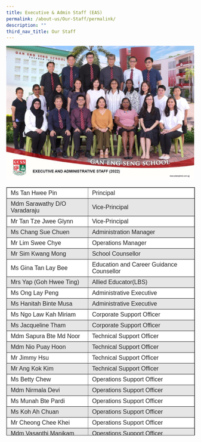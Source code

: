 ```yaml
---
title: Executive & Admin Staff (EAS)
permalink: /about-us/Our-Staff/permalink/
description: ""
third_nav_title: Our Staff
---
```


![](/images/executive%20and%20administrative%20staff%201.jpg)

<table border="1" style="box-sizing: inherit; border-collapse: collapse; border-spacing: 0px; max-width: 100%; color: rgb(34, 34, 34); font-family: &quot;Source Sans Pro&quot;, sans-serif; font-size: 16px; font-style: normal; font-variant-ligatures: normal; font-variant-caps: normal; font-weight: 400; letter-spacing: normal; orphans: 2; text-align: start; text-transform: none; white-space: normal; widows: 2; word-spacing: 0px; -webkit-text-stroke-width: 0px; background-color: rgb(255, 255, 255); text-decoration-thickness: initial; text-decoration-style: initial; text-decoration-color: initial; width: 595px; height: 664px;"><tbody style="box-sizing: inherit;"><tr style="box-sizing: inherit; background: rgb(255, 255, 255);"><td style="box-sizing: inherit; padding: 5px 10px; width: 247px; text-align: left;">Ms Tan Hwee Pin</td><td style="box-sizing: inherit; padding: 5px 10px; width: 332px; text-align: left;">Principal</td></tr><tr style="box-sizing: inherit; background: rgb(230, 230, 230);"><td style="box-sizing: inherit; padding: 5px 10px; width: 247px; text-align: left;">Mdm Sarawathy D/O Varadaraju</td><td style="box-sizing: inherit; padding: 5px 10px; width: 332px; text-align: left;">Vice-Principal</td></tr><tr style="box-sizing: inherit; background: rgb(255, 255, 255);"><td style="box-sizing: inherit; padding: 5px 10px; width: 247px; text-align: left;">Mr Tan Tze Jwee Glynn</td><td style="box-sizing: inherit; padding: 5px 10px; width: 332px; text-align: left;">Vice-Principal</td></tr><tr style="box-sizing: inherit; background: rgb(230, 230, 230);"><td style="box-sizing: inherit; padding: 5px 10px; width: 247px; text-align: left;">Ms Chang Sue Chuen</td><td style="box-sizing: inherit; padding: 5px 10px; width: 332px; text-align: left;">Administration Manager</td></tr><tr style="box-sizing: inherit; background: rgb(255, 255, 255);"><td style="box-sizing: inherit; padding: 5px 10px; width: 247px; text-align: left;">Mr Lim Swee Chye</td><td style="box-sizing: inherit; padding: 5px 10px; width: 332px; text-align: left;">Operations Manager</td></tr><tr style="box-sizing: inherit; background: rgb(230, 230, 230);"><td style="box-sizing: inherit; padding: 5px 10px; width: 247px; text-align: left;">Mr Sim Kwang Mong</td><td style="box-sizing: inherit; padding: 5px 10px; width: 332px; text-align: left;">School Counsellor</td></tr><tr style="box-sizing: inherit; background: rgb(255, 255, 255);"><td style="box-sizing: inherit; padding: 5px 10px; width: 247px; text-align: left;">Ms Gina Tan Lay Bee</td><td style="box-sizing: inherit; padding: 5px 10px; width: 332px; text-align: left;">Education and Career Guidance Counsellor</td></tr><tr style="box-sizing: inherit; background: rgb(230, 230, 230);"><td style="box-sizing: inherit; padding: 5px 10px; width: 247px; text-align: left;">Mrs Yap (Goh Hwee Ting)</td><td style="box-sizing: inherit; padding: 5px 10px; width: 332px; text-align: left;">Allied Educator(LBS)</td></tr><tr style="box-sizing: inherit; background: rgb(255, 255, 255);"><td style="box-sizing: inherit; padding: 5px 10px; width: 247px; text-align: left;">Ms Ong Lay Peng</td><td style="box-sizing: inherit; padding: 5px 10px; width: 332px; text-align: left;">Administrative Executive</td></tr><tr style="box-sizing: inherit; background: rgb(230, 230, 230);"><td style="box-sizing: inherit; padding: 5px 10px; width: 247px; text-align: left;">Ms&nbsp;Hanitah Binte Musa</td><td style="box-sizing: inherit; padding: 5px 10px; width: 332px; text-align: left;">Administrative Executive</td></tr><tr style="box-sizing: inherit; background: rgb(255, 255, 255);"><td style="box-sizing: inherit; padding: 5px 10px; width: 247px; text-align: left;">Ms&nbsp;Ngo Law Kah Miriam</td><td style="box-sizing: inherit; padding: 5px 10px; width: 332px; text-align: left;">Corporate Support Officer</td></tr><tr style="box-sizing: inherit; background: rgb(230, 230, 230);"><td style="box-sizing: inherit; padding: 5px 10px; width: 247px; text-align: left;">Ms Jacqueline Tham</td><td style="box-sizing: inherit; padding: 5px 10px; width: 332px; text-align: left;">Corporate Support Officer</td></tr><tr style="box-sizing: inherit; background: rgb(255, 255, 255);"><td style="box-sizing: inherit; padding: 5px 10px; width: 247px; text-align: left;">Mdm Sapura Bte Md Noor</td><td style="box-sizing: inherit; padding: 5px 10px; width: 332px; text-align: left;">Technical Support Officer</td></tr><tr style="box-sizing: inherit; background: rgb(230, 230, 230);"><td style="box-sizing: inherit; padding: 5px 10px; width: 247px; text-align: left;">Mdm Nio Puay Hoon</td><td style="box-sizing: inherit; padding: 5px 10px; width: 332px; text-align: left;">Technical Support Officer</td></tr><tr style="box-sizing: inherit; background: rgb(255, 255, 255);"><td style="box-sizing: inherit; padding: 5px 10px; width: 247px; text-align: left;">Mr Jimmy Hsu</td><td style="box-sizing: inherit; padding: 5px 10px; width: 332px; text-align: left;">Technical Support Officer</td></tr><tr style="box-sizing: inherit; background: rgb(230, 230, 230);"><td style="box-sizing: inherit; padding: 5px 10px; width: 247px; text-align: left;">Mr Ang Kok Kim</td><td style="box-sizing: inherit; padding: 5px 10px; width: 332px; text-align: left;">Technical Support Officer</td></tr><tr style="box-sizing: inherit; background: rgb(255, 255, 255);"><td style="box-sizing: inherit; padding: 5px 10px; width: 247px; text-align: left;">Ms Betty Chew</td><td style="box-sizing: inherit; padding: 5px 10px; width: 332px; text-align: left;">Operations Support Officer</td></tr><tr style="box-sizing: inherit; background: rgb(230, 230, 230);"><td style="box-sizing: inherit; padding: 5px 10px; width: 247px; text-align: left;">Mdm Nirmala Devi</td><td style="box-sizing: inherit; padding: 5px 10px; width: 332px; text-align: left;">Operations Support Officer</td></tr><tr style="box-sizing: inherit; background: rgb(255, 255, 255);"><td style="box-sizing: inherit; padding: 5px 10px; width: 247px; text-align: left;">Ms Munah Bte Pardi</td><td style="box-sizing: inherit; padding: 5px 10px; width: 332px; text-align: left;">Operations Support Officer</td></tr><tr style="box-sizing: inherit; background: rgb(230, 230, 230);"><td style="box-sizing: inherit; padding: 5px 10px; width: 247px; text-align: left;">Ms Koh Ah Chuan</td><td style="box-sizing: inherit; padding: 5px 10px; width: 332px; text-align: left;">Operations Support Officer</td></tr><tr style="box-sizing: inherit; background: rgb(255, 255, 255);"><td style="box-sizing: inherit; padding: 5px 10px; width: 247px; text-align: left;">Mr Cheong Chee Khei</td><td style="box-sizing: inherit; padding: 5px 10px; width: 332px; text-align: left;">Operations Support Officer</td></tr><tr style="box-sizing: inherit; background: rgb(230, 230, 230);"><td style="box-sizing: inherit; padding: 5px 10px; width: 247px; text-align: left;">Mdm Vasanthi Manikam</td><td style="box-sizing: inherit; padding: 5px 10px; width: 332px; text-align: left;">Operations Support Officer</td></tr><tr style="box-sizing: inherit; background: rgb(255, 255, 255);"><td style="box-sizing: inherit; padding: 5px 10px; width: 247px; text-align: left;">Mr&nbsp;Soh Woon Peng</td><td style="box-sizing: inherit; padding: 5px 10px; width: 332px; text-align: left;">ICT Manager</td></tr><tr style="box-sizing: inherit; background: rgb(230, 230, 230);"><td style="box-sizing: inherit; padding: 5px 10px; width: 247px; text-align: left;">Mr Kelvin Yap</td><td style="box-sizing: inherit; padding: 5px 10px; width: 332px; text-align: left;">Desktop Engineer</td></tr><tr style="box-sizing: inherit; background: rgb(255, 255, 255);"><td style="box-sizing: inherit; padding: 5px 10px; width: 247px; text-align: left;">Mr Tan Kok Wei</td><td style="box-sizing: inherit; padding: 5px 10px; width: 332px; text-align: left;">Desktop Engineer</td></tr></tbody></table>